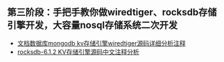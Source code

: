 ## 第三阶段：手把手教你做wiredtiger、rocksdb存储引擎开发，大容量nosql存储系统二次开发   
  * [文档数据库mongodb kv存储引擎wiredtiger源码详细分析注释](https://github.com/y123456yz/reading-and-annotate-wiredtiger-3.0.0)  
  * [rocksdb-6.1.2 KV存储引擎源码中文注释分析](https://github.com/y123456yz/reading-and-annotate-rocksdb-6.1.2)  